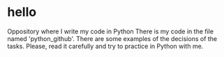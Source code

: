 # hello
Oppository where I write my code in Python
There is my code in the file named 'python_github'.
There are some examples of the decisions of the tasks.
Please, read it carefully and try to practice in Python with me.
